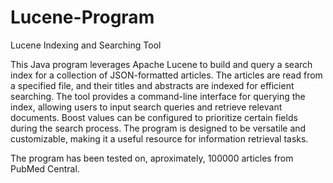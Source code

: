 # Lucene-Program
Lucene Indexing and Searching Tool

This Java program leverages Apache Lucene to build and query a search index for a collection of JSON-formatted articles. The articles are read from a specified file, and their titles and abstracts are indexed for efficient searching. The tool provides a command-line interface for querying the index, allowing users to input search queries and retrieve relevant documents. Boost values can be configured to prioritize certain fields during the search process. The program is designed to be versatile and customizable, making it a useful resource for information retrieval tasks.

The program has been tested on, aproximately, 100000 articles from PubMed Central.
